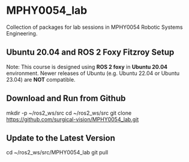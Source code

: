 # MPHY0054_lab
Collection of packages for lab sessions in MPHY0054 Robotic Systems Engineering.

## Ubuntu 20.04 and ROS 2 Foxy Fitzroy Setup

Note:
This course is designed using **ROS 2 foxy** in **Ubuntu 20.04** environment.
Newer releases of Ubuntu (e.g. Ubuntu 22.04 or Ubuntu 23.04) are **NOT** compatible.

## Download and Run from Github

mkdir -p ~/ros2_ws/src
cd ~/ros2_ws/src
git clone https://github.com/surgical-vision/MPHY0054_lab.git


## Update to the Latest Version
cd ~/ros2_ws/src/MPHY0054_lab
git pull
